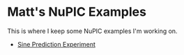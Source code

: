 # Matt's NuPIC Examples

This is where I keep some NuPIC examples I'm working on.

* [Sine Prediction Experiment](tree/master/sine-prediction)
